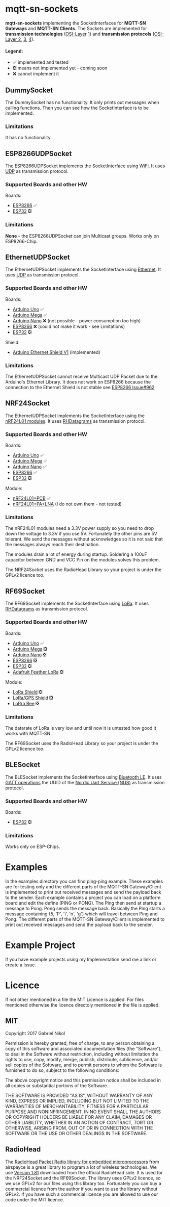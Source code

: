 # mqtt-sn-sockets
**mqtt-sn-sockets** implementing the SocketInterfaces for **MQTT-SN Gateways** and **MQTT-SN Clients**.
The Sockets are implemented for **transmission technologies** ([OSI-Layer](https://en.wikipedia.org/wiki/OSI_model) [1](https://en.wikipedia.org/wiki/Physical_layer)) and **transmission protocols** ([OSI-Layer ](https://en.wikipedia.org/wiki/OSI_model)[2](https://en.wikipedia.org/wiki/OSI_model#Layer_2:_Data_Link_Layer), [3](https://en.wikipedia.org/wiki/OSI_model#Layer_3:_Network_Layer), [4](https://en.wikipedia.org/wiki/OSI_model#Layer_4:_Transport_Layer)).

#### Legend: 
* &#x2705; implemented and tested
* &#x274E; means not implemented yet - coming soon
* &#x274C; cannot implement it

## DummySocket
The DummySocket has no functionality.
It only prints out messages when calling functions.
Then you can see how the SocketInterface is to be implemented.
### Limitations
It has no functionality.

## ESP8266UDPSocket
The ESP8266UDPSocket implements the SocketInterface using [WiFi](https://en.wikipedia.org/wiki/Wi-Fi).
It uses [UDP](https://en.wikipedia.org/wiki/User_Datagram_Protocol) as transmission protocol.
### Supported Boards and other HW
Boards:
* [ESP8266](https://github.com/nodemcu/nodemcu-devkit-v1.0#nodemcu-devkit-v10) &#x2705;
* [ESP32](https://github.com/espressif/arduino-esp32#esp32dev-board-pinmap) &#x274E;
### Limitations
**None** - the ESP8266UDPSocket can join Multicast groups.
Works only on ESP8266-Chip.

## EthernetUDPSocket
The EthernetUDPSocket implements the SocketInterface using [Ethernet](https://en.wikipedia.org/wiki/Ethernet).
It uses [UDP](https://en.wikipedia.org/wiki/User_Datagram_Protocol) as transmission protocol.
### Supported Boards and other HW
Boards:
* [Arduino Uno](https://store.arduino.cc/arduino-uno-rev3) &#x2705;
* [Arduino Mega](https://store.arduino.cc/arduino-mega-2560-rev3) &#x2705;
* [Arduino Nano](https://store.arduino.cc/arduino-nano) &#x274C; (not possible - power consumption too high)
* [ESP8266](https://github.com/nodemcu/nodemcu-devkit-v1.0#nodemcu-devkit-v10) &#x274C; (could not make it work - see Limitations)
* [ESP32](https://github.com/espressif/arduino-esp32#esp32dev-board-pinmap) &#x274E;

Shield:
* [Arduino Ethernet Shield V1](https://www.arduino.cc/en/Main/ArduinoEthernetShieldV1) (implemented)

### Limitations
The EthernetUDPSocket cannot receive Multicast UDP Packet due to the Arduino's Ethernet Library.
It does not work on ESP8266 because the connection to the Ethernet Shield is not stable see [ESP8266 Issue#962](https://github.com/esp8266/Arduino/issues/962).

## NRF24Socket
The EthernetUDPSocket implements the SocketInterface using the [nRF24L01 modules](https://www.nordicsemi.com/eng/Products/2.4GHz-RF/nRF24L01P).
It uses [RHDatagrams](http://www.airspayce.com/mikem/arduino/RadioHead/classRHDatagram.html) as transmission protocol.
### Supported Boards and other HW
Boards:
* [Arduino Uno](https://store.arduino.cc/arduino-uno-rev3) &#x2705;
* [Arduino Mega](https://store.arduino.cc/arduino-mega-2560-rev3) &#x2705;
* [Arduino Nano](https://store.arduino.cc/arduino-nano) &#x2705;
* [ESP8266](https://github.com/nodemcu/nodemcu-devkit-v1.0#nodemcu-devkit-v10) &#x2705;
* [ESP32](https://github.com/espressif/arduino-esp32#esp32dev-board-pinmap) &#x274E;

Module:
* [nRF24L01+PCB](images/nRF24L01+PCB.jpg) &#x2705;
* [nRF24L01+PA+LNA](images/nRF24L01+PA+LNA.jpg) (I do not own them - not tested)

### Limitations
The nRF24L01 modules need a 3.3V power supply so you need to drop down the voltage to 3.3V if you use 5V.
Fortunately the other pins are 5V tolerant.
We send the messages without acknowledges so it is not said that the messages always reach their destination.

The modules drain a lot of energy during startup.
Soldering a 100uF capacitor between GND and VCC Pin on the modules solves this problem.

The NRF24Socket uses the RadioHead Library so your project is under the GPLv2 licence too.

## RF69Socket
The RF69Socket implements the SocketInterface using [LoRa](https://www.lora-alliance.org/).
It uses [RHDatagrams](http://www.airspayce.com/mikem/arduino/RadioHead/classRHDatagram.html) as transmission protocol.
### Supported Boards and other HW
Boards:
* [Arduino Uno](https://store.arduino.cc/arduino-uno-rev3) &#x2705;
* [Arduino Mega](https://store.arduino.cc/arduino-mega-2560-rev3) &#x274E;
* [Arduino Nano](https://store.arduino.cc/arduino-nano) &#x274E;
* [ESP8266](https://github.com/nodemcu/nodemcu-devkit-v1.0#nodemcu-devkit-v10) &#x274E;
* [ESP32](https://github.com/espressif/arduino-esp32#esp32dev-board-pinmap) &#x274E;
* [Adafruit Feather LoRa](https://www.adafruit.com/product/3078) &#x274E;

Module:
* [LoRa Shield](http://wiki.dragino.com/index.php?title=Lora_Shield) &#x274E;
* [LoRa/GPS Shield](http://wiki.dragino.com/index.php?title=Lora/GPS_Shield) &#x274E;
* [LoRra Bee](http://wiki.dragino.com/index.php?title=Lora_BEE) &#x274E;

### Limitations
The datarate of LoRa is very low and until now it is untested how good it works with MQTT-SN.

The RF69Socket uses the RadioHead Library so your project is under the GPLv2 licence too.


## BLESocket
The BLESocket implements the SocketInterface using [Bluetooth LE](https://en.wikipedia.org/wiki/Bluetooth_Low_Energy).
It uses [GATT operations](https://en.wikipedia.org/wiki/Bluetooth_Low_Energy#GATT_Operations) the UUID of the [Nordic Uart Service (NUS)](https://devzone.nordicsemi.com/documentation/nrf51/6.0.0/s110/html/a00066.html) as transmission protocol.
### Supported Boards and other HW
Boards:
* [ESP32](https://github.com/espressif/arduino-esp32#esp32dev-board-pinmap) &#x274E;

### Limitations
Works only on ESP-Chips.


# Examples
In the examples directory you can find ping-ping example.
These examples are for testing only and the different parts of the MQTT-SN Gateway/Client is implemented to print out received messages and send the payload back to the sender.
Each example contains a project you can load on a platform board and edit the define (PING or PONG).
The Ping then send at startup a message to Pong. Pong sends the message back. Basically the Ping starts a message containing {5, 'P', 'i', 'n', 'g'} which will travel between Ping and Pong.
The different parts of the MQTT-SN Gateway/Client is implemented to print out received messages and send the payload back to the sender.


# Example Project
If you have example projects using my Implementation send me a link or create a Issue.


# Licence
If not other mentioned in a file the MIT Licence is applied. For files mentioned otherwise the licence directoly mentioned in the file is applied.
## MIT
Copyright 2017 Gabriel Nikol

Permission is hereby granted, free of charge, to any person obtaining a copy of this software and associated documentation files (the "Software"), to deal in the Software without restriction, including without limitation the rights to use, copy, modify, merge, publish, distribute, sublicense, and/or sell copies of the Software, and to permit persons to whom the Software is furnished to do so, subject to the following conditions:

The above copyright notice and this permission notice shall be included in all copies or substantial portions of the Software.

THE SOFTWARE IS PROVIDED "AS IS", WITHOUT WARRANTY OF ANY KIND, EXPRESS OR IMPLIED, INCLUDING BUT NOT LIMITED TO THE WARRANTIES OF MERCHANTABILITY, FITNESS FOR A PARTICULAR PURPOSE AND NONINFRINGEMENT. IN NO EVENT SHALL THE AUTHORS OR COPYRIGHT HOLDERS BE LIABLE FOR ANY CLAIM, DAMAGES OR OTHER LIABILITY, WHETHER IN AN ACTION OF CONTRACT, TORT OR OTHERWISE, ARISING FROM, OUT OF OR IN CONNECTION WITH THE SOFTWARE OR THE USE OR OTHER DEALINGS IN THE SOFTWARE.

## RadioHead
The [RadioHead Packet Radio library for embedded microprocessors](http://www.airspayce.com/mikem/arduino/RadioHead/) from airspayce is a great library to program a lot of wireless technologies.
We use [Version 1.81](http://www.airspayce.com/mikem/arduino/RadioHead/RadioHead-1.81.zip) downloaded from the official RadioHead side.
It is used for the NRF24Socket and the RF69Socket.
The library uses GPLv2 licence, so we use GPLv2 for our files using this library too.
Fortunately you can buy a commercial licence from the author if you want to use the library without GPLv2.
If you have such a commercial licence you are allowed to use our code under the MIT licence.
